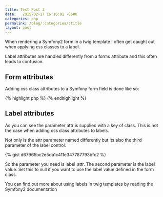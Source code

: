 ```yaml
---
title: Test Post 3
date:   2015-02-17 16:16:01 -0600
categories: php
permalink: /blog/:categories/:title
layout: post
---
```


When rendering a Symfony2 form in a twig template I often get caught out when applying css classes to a label.

Label attributes are handled differently from a forms attribute and this often leads to confusion.

## Form attributes

Adding css class attributes to a Symfony form field is done like so:

{% highlight php %}
    <?php echo 'hello'; ?>
{% endhighlight %} 
<!-- {% gist 9ef332d380f63fb8c935898f14f73407 %} -->

## Label attributes

As you can see the parameter attr is supplied with a key of class. This is not the case when adding css class attributes to labels.

Not only is the attr parameter named differently but its also the third parameter of the label control:

{% gist d67965bc2e5da1c411e347787793bfc2 %}

So the parameter you need is label_attr. The second parameter is the label value. Set this to null if you want to use the label value defined in the form class.

You can find out more about using labels in twig templates by reading the Symfony2 documentation